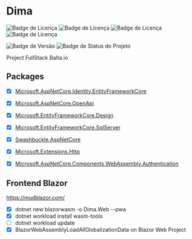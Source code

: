 # Dima

![Badge de Licença](https://img.shields.io/badge/.NET-8.0.0-blue.svg?style=flat-square&logo=dotnet)
![Badge de Licença](https://img.shields.io/badge/blazor-0.0.0-blue.svg?style=flat-square&logo=blazor)
![Badge de Licença](https://img.shields.io/badge/git-2.42.0-lightgrey.svg?style=flat-square&logo=git)
![Badge de Licença](https://img.shields.io/badge/stripe-0.0.0-lightgrey.svg?style=flat-square&logo=stripe)
<!-- 
![Badge de Licença](https://img.shields.io/badge/kind-0.23.0-orange.svg?style=flat-square&logo=kind)
![Badge de Licença](https://img.shields.io/badge/kustomize-5.4.3-yellow.svg?style=flat-square&logo=kustomize)
![Badge de Licença](https://img.shields.io/badge/argocd-0.0.0-yellow.svg?style=flat-square&logo=argo)
![Badge de Licença](https://img.shields.io/badge/docker-27.2.0-orange.svg?style=flat-square&logo=docker) 
-->

![Badge de Versão](https://img.shields.io/badge/app-v_1.0.0-green.svg?style=flat-square&logo=app)
![Badge de Status do Projeto](https://img.shields.io/badge/status-training-blue.svg?style=flat-square)

Project FullStack Balta.io

## Packages
- [x] [Microsoft.AspNetCore.Identity.EntityFrameworkCore](https://www.nuget.org/packages/Microsoft.AspNetCore.Identity.EntityFrameworkCore/)

- [x] [Microsoft.AspNetCore.OpenApi]()

- [x] [Microsoft.EntityFrameworkCore.Design]()

- [x] [Microsoft.EntityFrameworkCore.SqlServer]()

- [x] [Swashbuckle.AspNetCore]()

- [x] [Microsoft.Extensions.Http]()
- [x] [Microsoft.AspNetCore.Components.WebAssembly.Authentication]()

## Frontend Blazor
https://mudblazor.com/

- [x] dotnet new blazorwasm -o Dima.Web --pwa
- [x] dotnet workload install wasm-tools
- [ ] dotnet workload update
- [x] BlazorWebAssemblyLoadAllGlobalizationData on Blazor Web Project